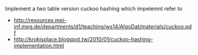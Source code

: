 Implement a two table version cuckoo hashing which impelemnt refer to

- http://resources.mpi-inf.mpg.de/departments/d1/teaching/ws14/AlgoDat/materials/cuckoo.pdf
- http://krokisplace.blogspot.tw/2010/01/cuckoo-hashing-implementation.html

